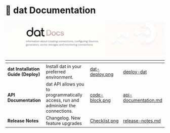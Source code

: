 # 👋 dat Documentation

![Background banner](images/background-banner.svg)

<table data-view="cards"><thead><tr><th></th><th></th><th data-hidden data-card-cover data-type="files"></th><th data-hidden data-card-target data-type="content-ref"></th></tr></thead><tbody><tr><td><strong>dat Installation Guide (Deploy)</strong></td><td>Install dat in your preferred environment.</td><td><a href=".gitbook/assets/dat-deploy.png">dat-deploy.png</a></td><td><a href="getting-started/deploy-dat/">deploy-dat</a></td></tr><tr><td><strong>API Documentation</strong></td><td>dat API allows you to programmatically access, run and administer the connections.</td><td><a href=".gitbook/assets/code-block.png">code-block.png</a></td><td><a href="developer-guides/api-documentation.md">api-documentation.md</a></td></tr><tr><td><strong>Release Notes</strong></td><td>Changelog. New feature upgrades</td><td><a href=".gitbook/assets/Checklist.png">Checklist.png</a></td><td><a href="product-updates/release-notes.md">release-notes.md</a></td></tr></tbody></table>
